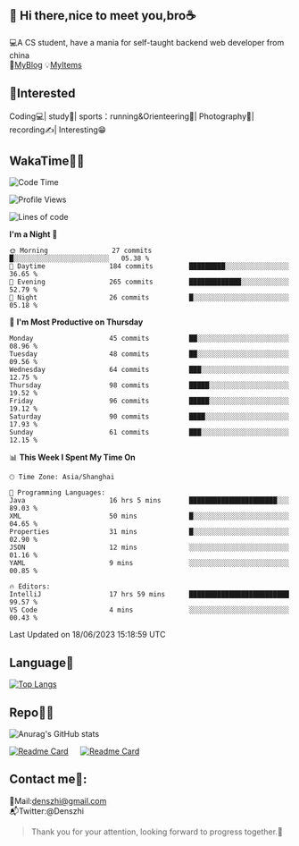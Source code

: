 👋 Hi there,nice to meet you,bro☕
---
💻A CS student, have a mania for self-taught backend web developer from china   
👣[MyBlog](https://github.com/HealUP/MyBlog)
💡[MyItems](https://healup.github.io/)

 <!-- waka-box start -->
 <!-- waka-box end -->
 
🧲**Interested**
--
Coding💻| study📖| sports：running&Orienteering🏃‍| Photography📸| recording✍️| Interesting😁

WakaTime👨‍💻
---
<!--START_SECTION:waka-->
![Code Time](http://img.shields.io/badge/Code%20Time-176%20hrs%2037%20mins-blue)

![Profile Views](http://img.shields.io/badge/Profile%20Views-11-blue)

![Lines of code](https://img.shields.io/badge/From%20Hello%20World%20I%27ve%20Written-166.5%20thousand%20lines%20of%20code-blue)

**I'm a Night 🦉** 

```text
🌞 Morning                27 commits          █░░░░░░░░░░░░░░░░░░░░░░░░   05.38 % 
🌆 Daytime                184 commits         █████████░░░░░░░░░░░░░░░░   36.65 % 
🌃 Evening                265 commits         █████████████░░░░░░░░░░░░   52.79 % 
🌙 Night                  26 commits          █░░░░░░░░░░░░░░░░░░░░░░░░   05.18 % 
```
📅 **I'm Most Productive on Thursday** 

```text
Monday                   45 commits          ██░░░░░░░░░░░░░░░░░░░░░░░   08.96 % 
Tuesday                  48 commits          ██░░░░░░░░░░░░░░░░░░░░░░░   09.56 % 
Wednesday                64 commits          ███░░░░░░░░░░░░░░░░░░░░░░   12.75 % 
Thursday                 98 commits          █████░░░░░░░░░░░░░░░░░░░░   19.52 % 
Friday                   96 commits          █████░░░░░░░░░░░░░░░░░░░░   19.12 % 
Saturday                 90 commits          ████░░░░░░░░░░░░░░░░░░░░░   17.93 % 
Sunday                   61 commits          ███░░░░░░░░░░░░░░░░░░░░░░   12.15 % 
```


📊 **This Week I Spent My Time On** 

```text
🕑︎ Time Zone: Asia/Shanghai

💬 Programming Languages: 
Java                     16 hrs 5 mins       ██████████████████████░░░   89.03 % 
XML                      50 mins             █░░░░░░░░░░░░░░░░░░░░░░░░   04.65 % 
Properties               31 mins             █░░░░░░░░░░░░░░░░░░░░░░░░   02.90 % 
JSON                     12 mins             ░░░░░░░░░░░░░░░░░░░░░░░░░   01.16 % 
YAML                     9 mins              ░░░░░░░░░░░░░░░░░░░░░░░░░   00.85 % 

🔥 Editors: 
IntelliJ                 17 hrs 59 mins      █████████████████████████   99.57 % 
VS Code                  4 mins              ░░░░░░░░░░░░░░░░░░░░░░░░░   00.43 % 
```


 Last Updated on 18/06/2023 15:18:59 UTC
<!--END_SECTION:waka-->

Language🚀
---
[![Top Langs](https://github-readme-stats.vercel.app/api/top-langs/?username=HealUP&layout=compact&hide_border=true)](https://github.com/HealUP)

Repo🧑‍💻
---
![Anurag's GitHub stats](https://github-readme-stats.vercel.app/api?username=HealUP&count_private=true&show_icons=true&theme=gruvbox&hide_border=true) 

[![Readme Card](https://github-readme-stats.vercel.app/api/pin/?username=HealUP&repo=InternetEy&theme=transparent)](https://github.com/HealUP/InternetEy) &emsp;
[![Readme Card](https://github-readme-stats.vercel.app/api/pin/?username=HealUP&repo=CampusExperience&theme=transparent)](https://github.com/HealUP/CampusExperience)


Contact me📱:
---
📮Mail:denszhi@gmail.com  
📬Twitter:@Denszhi  

> Thank you for your attention, looking forward to progress together.🎉
